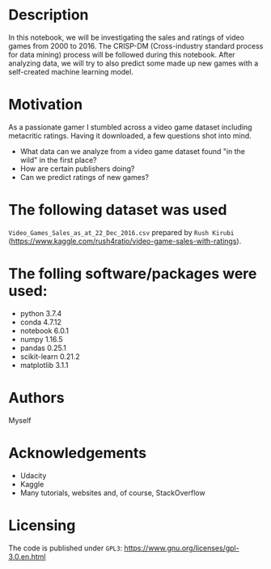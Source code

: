 # Description
In this notebook, we will be investigating the sales and ratings of video games from 2000 to 2016. 
The CRISP-DM (Cross-industry standard process for data mining) process will be followed during this notebook.
After analyzing data, we will try to also predict some made up new games with a self-created machine learning model.

# Motivation
As a passionate gamer I stumbled across a video game dataset including metacritic ratings. 
Having it downloaded, a few questions shot into mind.
* What data can we analyze from a video game dataset found "in the wild" in the first place? 
* How are certain publishers doing?
* Can we predict ratings of new games?


# The following dataset was used
`Video_Games_Sales_as_at_22_Dec_2016.csv` prepared by `Rush Kirubi` (https://www.kaggle.com/rush4ratio/video-game-sales-with-ratings).

# The folling software/packages were used:
* python 3.7.4
* conda 4.7.12
* notebook 6.0.1
* numpy 1.16.5
* pandas 0.25.1
* scikit-learn 0.21.2
* matplotlib 3.1.1

# Authors
Myself

# Acknowledgements
* Udacity
* Kaggle
* Many tutorials, websites and, of course, StackOverflow

# Licensing
The code is published under `GPL3`: https://www.gnu.org/licenses/gpl-3.0.en.html
